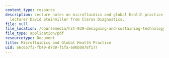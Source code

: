 ```yaml
---
content_type: resource
description: Lecture notes on microfluidics and global health practice with guest
  lecturer David Steinmiller from Claros Diagnostics.
file: null
file_location: /coursemedia/hst-939-designing-and-sustaining-technology-innovation-for-global-health-practice-spring-2008/a6c657f2fb49d7d0f1fa606b0878f177_lecture04.pdf
file_type: application/pdf
resourcetype: Document
title: Microfluidics and Global Health Practice
uid: a6c657f2-fb49-d7d0-f1fa-606b0878f177
---
```

